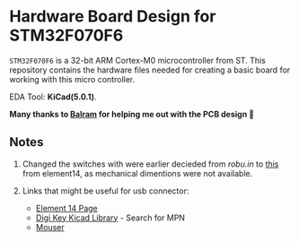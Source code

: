 # Hardware Board Design for STM32F070F6
`STM32F070F6` is a 32-bit ARM Cortex-M0 microcontroller from ST. This repository contains the hardware files needed for creating a basic board for working with this micro controller. 

EDA Tool: **KiCad(5.0.1)**.

**Many thanks to [Balram](https://www.linkedin.com/in/balram-jatav-0a6467114/) for helping me out with the PCB design :slightly_smiling_face:**

## Notes
1. Changed the switches with were earlier decieded from *robu.in* to [this](https://in.element14.com/alcoswitch-te-connectivity/fsmsm/switch-spst-0-05a-24vdc-smd/dp/1703878) from element14, as mechanical dimentions were not available.

2. Links that might be useful for usb connector:
	+ [Element 14 Page](https://in.element14.com/molex/47346-0001/usb-conn-2-0-micro-usb-type-b/dp/1568026?st=mirco%20usb%20connector)
	+ [Digi Key Kicad Library](https://github.com/Digi-Key/digikey-kicad-library/tree/master/) - Search for MPN
	+ [Mouser](https://www.mouser.in/ProductDetail/Molex/47346-0001?qs=c2CV6XM0DweJBWaSeyWeCw%3D%3D)